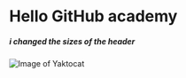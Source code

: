 # Hello GitHub academy

##### i changed the sizes of the header 


![Image of Yaktocat](https://octodex.github.com/images/yaktocat.png)
